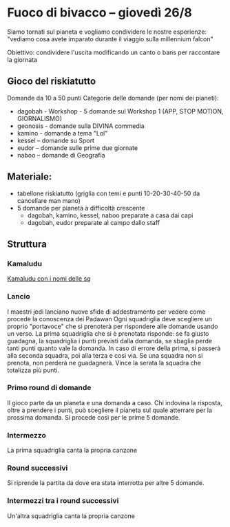 # Fuoco di bivacco – giovedì 26/8

Siamo tornati sul pianeta e vogliamo condividere le nostre esperienze: "vediamo cosa avete imparato durante il viaggio sulla millennium falcon"

Obiettivo: condividere l'uscita modificando un canto o bans per raccontare la giornata

## Gioco del riskiatutto
Domande da 10 a 50 punti
Categorie delle domande (per nomi dei pianeti):
* dagobah - Workshop - 5 domande sul Workshop 1 (APP, STOP MOTION, GIORNALISMO)
* geonosis - domande sulla DIVINA commedia
* kamino  - domande a tema "Lol"
* kessel – domande su Sport
* eudor – domande sulle prime due giornate
* naboo – domande di Geografia

## Materiale:
* tabellone riskiatutto (griglia con temi e punti 10-20-30-40-50 da cancellare man mano)
* 5 domande per pianeta a difficoltà crescente
  * dagobah, kamino, kessel, naboo preparate a casa dai capi
  * dagobah, eudor preparate al campo dallo staff

## Struttura

### Kamaludu

[Kamaludu con i nomi delle sq](https://it.scoutwiki.org/Kamaludu)

### Lancio
I maestri jedi lanciano nuove sfide di addestramento per vedere come procede la conoscenza dei Padawan
Ogni squadriglia deve scegliere un proprio "portavoce" che si prenoterà per rispondere alle domande usando un verso.
La prima squadriglia che si è prenotata risponde: se fa giusto guadagna, la squadriglia i punti previsti dalla domanda, se sbaglia perde tanti punti quanto vale la domanda. In caso di errore della prima, si passerà alla seconda squadra, poi alla terza e così via.
Se una squadra non si prenota, non perderà ne guadagnerà.
Vince la serata la squadra che totalizza più punti.

### Primo round di domande
Il gioco parte da un pianeta e una domanda a caso. Chi indovina la risposta, oltre a prendere i punti, può scegliere il pianeta sul quale atterrare per la prossima domanda. Si procede così per le prime 5 domande.

### Intermezzo
La prima squadriglia canta la propria canzone

### Round successivi
Si riprende la partita da dove era stata interrotta per altre 5 domande.

### Intermezzi tra i round successivi
Un'altra squadriglia canta la propria canzone

